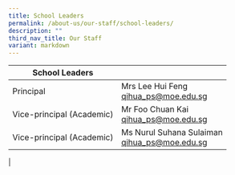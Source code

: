 ```yaml
---
title: School Leaders
permalink: /about-us/our-staff/school-leaders/
description: ""
third_nav_title: Our Staff
variant: markdown
---
```

| School Leaders|  |
| -------- | -------- |
| Principal    | Mrs Lee Hui Feng <br>  <a href="mailto:qihua_ps@moe.edu.sg">qihua_ps@moe.edu.sg</a> |
| Vice-principal (Academic)    | Mr Foo Chuan Kai <br> <a href="mailto:qihua_ps@moe.edu.sg">qihua_ps@moe.edu.sg</a>  |
| Vice-principal (Academic)     |  Ms Nurul Suhana Sulaiman  <br> <a href="mailto:qihua_ps@moe.edu.sg">qihua_ps@moe.edu.sg</a> |     |
   |

<br>
<br>
